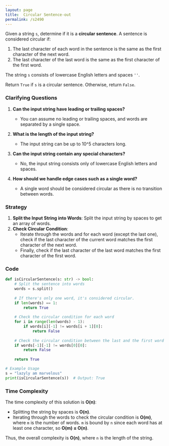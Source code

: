 ```yaml
---
layout: page
title:  Circular Sentence-out
permalink: /s2490
---
```


Given a string `s`, determine if it is a **circular sentence**. A sentence is considered circular if:

1. The last character of each word in the sentence is the same as the first character of the next word.
2. The last character of the last word is the same as the first character of the first word.

The string `s` consists of lowercase English letters and spaces `''`.

Return `True` if `s` is a circular sentence. Otherwise, return `False`.

### Clarifying Questions

1. **Can the input string have leading or trailing spaces?**
   - You can assume no leading or trailing spaces, and words are separated by a single space.
   
2. **What is the length of the input string?**
   - The input string can be up to 10^5 characters long.

3. **Can the input string contain any special characters?**
   - No, the input string consists only of lowercase English letters and spaces.

4. **How should we handle edge cases such as a single word?**
   - A single word should be considered circular as there is no transition between words.

### Strategy

1. **Split the Input String into Words**: Split the input string by spaces to get an array of words.
2. **Check Circular Condition**:
   - Iterate through the words and for each word (except the last one), check if the last character of the current word matches the first character of the next word.
   - Finally, check if the last character of the last word matches the first character of the first word.

### Code

```python
def isCircularSentence(s: str) -> bool:
    # Split the sentence into words
    words = s.split()
    
    # If there's only one word, it's considered circular.
    if len(words) == 1:
        return True
    
    # Check the circular condition for each word
    for i in range(len(words) - 1):
        if words[i][-1] != words[i + 1][0]:
            return False
    
    # Check the circular condition between the last and the first word
    if words[-1][-1] != words[0][0]:
        return False
    
    return True

# Example Usage
s = "lazyly am marvelous"
print(isCircularSentence(s))  # Output: True
```

### Time Complexity

The time complexity of this solution is **O(n)**:
- Splitting the string by spaces is **O(n)**.
- Iterating through the words to check the circular condition is **O(m)**, where `m` is the number of words. `m` is bound by `n` since each word has at least one character, so **O(m) ≤ O(n)**.

Thus, the overall complexity is **O(n)**, where `n` is the length of the string.